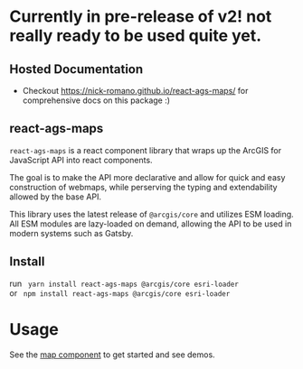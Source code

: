 # Currently in pre-release of v2! not really ready to be used quite yet.

## Hosted Documentation
- Checkout https://nick-romano.github.io/react-ags-maps/ for comprehensive docs on this package :)

## react-ags-maps

`react-ags-maps` is a react component library that wraps up the ArcGIS for JavaScript API into react components. 

The goal is to make the API more declarative and allow for quick and easy construction of webmaps, while perserving the typing and extendability allowed by the base API.

This library uses the latest release of `@arcgis/core` and utilizes ESM loading. All ESM modules are lazy-loaded on demand, allowing the API to be used in modern systems such as Gatsby.


## Install

run
<code>
yarn install react-ags-maps @arcgis/core esri-loader
</code>
or
<code>
npm install react-ags-maps @arcgis/core esri-loader
</code>

# Usage
See the [map component](./src-map-component-map) to get started and see demos.
